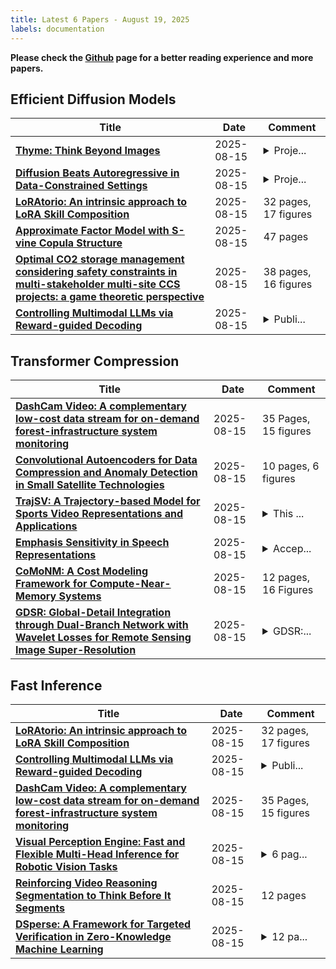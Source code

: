 ```yaml
---
title: Latest 6 Papers - August 19, 2025
labels: documentation
---
```

**Please check the [Github](https://github.com/zezhishao/MTS_Daily_ArXiv) page for a better reading experience and more papers.**

## Efficient Diffusion Models
| **Title** | **Date** | **Comment** |
| --- | --- | --- |
| **[Thyme: Think Beyond Images](http://arxiv.org/abs/2508.11630v1)** | 2025-08-15 | <details><summary>Proje...</summary><p>Project page: https://thyme-vl.github.io/</p></details> |
| **[Diffusion Beats Autoregressive in Data-Constrained Settings](http://arxiv.org/abs/2507.15857v6)** | 2025-08-15 | <details><summary>Proje...</summary><p>Project Webpage: https://diffusion-scaling.github.io</p></details> |
| **[LoRAtorio: An intrinsic approach to LoRA Skill Composition](http://arxiv.org/abs/2508.11624v1)** | 2025-08-15 | 32 pages, 17 figures |
| **[Approximate Factor Model with S-vine Copula Structure](http://arxiv.org/abs/2508.11619v1)** | 2025-08-15 | 47 pages |
| **[Optimal CO2 storage management considering safety constraints in multi-stakeholder multi-site CCS projects: a game theoretic perspective](http://arxiv.org/abs/2508.11618v1)** | 2025-08-15 | 38 pages, 16 figures |
| **[Controlling Multimodal LLMs via Reward-guided Decoding](http://arxiv.org/abs/2508.11616v1)** | 2025-08-15 | <details><summary>Publi...</summary><p>Published at ICCV 2025</p></details> |

## Transformer Compression
| **Title** | **Date** | **Comment** |
| --- | --- | --- |
| **[DashCam Video: A complementary low-cost data stream for on-demand forest-infrastructure system monitoring](http://arxiv.org/abs/2508.11591v1)** | 2025-08-15 | 35 Pages, 15 figures |
| **[Convolutional Autoencoders for Data Compression and Anomaly Detection in Small Satellite Technologies](http://arxiv.org/abs/2505.00040v2)** | 2025-08-15 | 10 pages, 6 figures |
| **[TrajSV: A Trajectory-based Model for Sports Video Representations and Applications](http://arxiv.org/abs/2508.11569v1)** | 2025-08-15 | <details><summary>This ...</summary><p>This paper has been accepted by TCSVT</p></details> |
| **[Emphasis Sensitivity in Speech Representations](http://arxiv.org/abs/2508.11566v1)** | 2025-08-15 | <details><summary>Accep...</summary><p>Accepted to IEEE ASRU 2025</p></details> |
| **[CoMoNM: A Cost Modeling Framework for Compute-Near-Memory Systems](http://arxiv.org/abs/2508.11451v1)** | 2025-08-15 | 12 pages, 16 Figures |
| **[GDSR: Global-Detail Integration through Dual-Branch Network with Wavelet Losses for Remote Sensing Image Super-Resolution](http://arxiv.org/abs/2501.01460v4)** | 2025-08-15 | <details><summary>GDSR:...</summary><p>GDSR: Global-Detail Integration through Dual-Branch Network with Wavelet Losses for Remote Sensing Image Super-Resolution</p></details> |

## Fast Inference
| **Title** | **Date** | **Comment** |
| --- | --- | --- |
| **[LoRAtorio: An intrinsic approach to LoRA Skill Composition](http://arxiv.org/abs/2508.11624v1)** | 2025-08-15 | 32 pages, 17 figures |
| **[Controlling Multimodal LLMs via Reward-guided Decoding](http://arxiv.org/abs/2508.11616v1)** | 2025-08-15 | <details><summary>Publi...</summary><p>Published at ICCV 2025</p></details> |
| **[DashCam Video: A complementary low-cost data stream for on-demand forest-infrastructure system monitoring](http://arxiv.org/abs/2508.11591v1)** | 2025-08-15 | 35 Pages, 15 figures |
| **[Visual Perception Engine: Fast and Flexible Multi-Head Inference for Robotic Vision Tasks](http://arxiv.org/abs/2508.11584v1)** | 2025-08-15 | <details><summary>6 pag...</summary><p>6 pages, 6 figures, 2 tables</p></details> |
| **[Reinforcing Video Reasoning Segmentation to Think Before It Segments](http://arxiv.org/abs/2508.11538v1)** | 2025-08-15 | 12 pages |
| **[DSperse: A Framework for Targeted Verification in Zero-Knowledge Machine Learning](http://arxiv.org/abs/2508.06972v2)** | 2025-08-15 | <details><summary>12 pa...</summary><p>12 pages, 8 figures, and 10 tables</p></details> |

